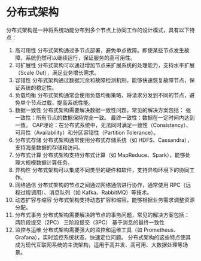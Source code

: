 #  分布式架构
分布式架构是一种将系统功能分布到多个节点上协同工作的设计模式，具有以下特点：
1. 高可用性
分布式架构通过多节点部署，避免单点故障。即使某些节点发生故障，系统仍然可以继续运行，保证服务的高可用性。
2. 可扩展性
分布式架构可以通过增加节点来扩展系统的处理能力，支持水平扩展（Scale Out），满足业务增长需求。
3. 容错性
分布式架构通过数据冗余和故障检测机制，能够快速恢复故障节点，保证系统的稳定性。
4. 负载均衡
分布式架构通常会使用负载均衡策略，将请求分发到不同的节点，避免单个节点过载，提高系统性能。
5. 数据一致性
分布式架构需要解决数据一致性问题，常见的解决方案包括：
强一致性：所有节点的数据保持完全一致。
最终一致性：数据在一定时间内达到一致。
CAP理论：在分布式系统中，无法同时满足一致性（Consistency）、可用性（Availability）和分区容错性（Partition Tolerance）。
6. 分布式存储
分布式架构通常使用分布式存储系统（如 HDFS、Cassandra），支持海量数据的存储和访问。
7. 分布式计算
分布式架构支持分布式计算（如 MapReduce、Spark），能够处理大规模数据计算任务。
8. 异构性
分布式架构可以集成不同类型的硬件和软件，支持异构环境下的协同工作。
9. 网络通信
分布式架构的节点之间通过网络通信进行协作，通常使用 RPC（远程过程调用）、消息队列（如 Kafka、RabbitMQ）等技术。
10. 动态扩容与缩容
分布式架构支持动态扩容和缩容，能够根据业务需求调整资源分配。
11. 分布式事务
分布式架构需要解决跨节点的事务问题，常见的解决方案包括：
两阶段提交（2PC）
三阶段提交（3PC）
基于消息的最终一致性
12. 监控与运维
分布式架构需要强大的监控和运维工具（如 Prometheus、Grafana），实时监控系统状态，快速定位问题。
分布式架构的这些特点使其成为现代互联网系统的主流架构，适用于高并发、高可用、大数据处理等场景。